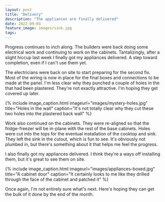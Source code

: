 ```yaml
---
layout: post
title: "Delivery"
description: "The appliances are finally delivered"
date: 2022-09-03
feature_image: images/sink.jpg
tags: 
---
```


Progress continues to inch along. The builders were back doing some electrical work and continuing to work on the cabinets. Tantalizingly, after a slight hiccup last week I finally got my appliances delivered. A step toward completion, even if I can't use them yet.

<!--more-->

The electricians were back on site to start preparing for the second fix. Most of the wiring is now in place for the final boxes and connections to be made at the panel. I'm less clear why they punched a couple of holes in the that had been plastered. They're not exactly attractive. I'm hoping they get covered up later.

{% include image_caption.html imageurl="images/mystery-holes.jpg" title="Holes in the wall" caption="It's not totally clear why they cut these two holes into the plastered back wall" %}

Work also continued on the cabinets. They were re-aligned so that the fridge-freezer will be in-plane with the rest of the base cabinets. Holes were cut into the tops for the eventual installation of the cooktop and sink. They left the sink in the cutout, which is fun to see. It's obviously not plumbed in, but there's something about it that helps me feel the progress.

I also finally got my appliances delivered. I think they're a ways off installing them, but it's great to see them on site.

{% include image_caption.html imageurl="images/appliances-boxed.jpg" title="A cabinet door" caption="It certainly looks to me like they drilled through the face of the cabinet and patched it" %}

Once again, I'm not entirely sure what's next. Here's hoping they can get the bulk of it done by the end of the month.
